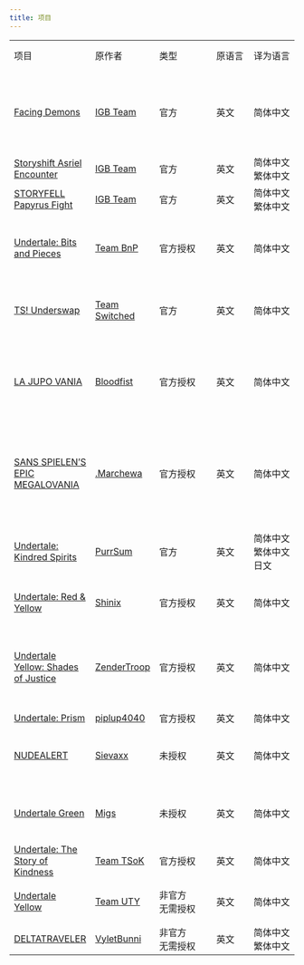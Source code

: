 ```yaml
---
title: 项目
---
```

<table>
    <tr>
        <td>项目</td>
        <td>原作者</td>
        <td style="min-width:85px">类型</div></td>
        <td style="min-width:50px">原语言</div></td>
        <td style="min-width:86px">译为语言</div></td>
        <td><a href="/groups">所属组别</a> / 署名</td>
        <td style="min-width:192px">参与者名单</td>
        <td style="min-width:148px">当前状态/配布地址</div></td>
    </tr>
    <tr>
        <td><a href="https://gamejolt.com/games/ss_asriel/765458">Facing Demons</a></td>
        <td><a href="https://gamejolt.com/@IGB_team">IGB Team</a></td>
        <td>官方</td>
        <td>英文</td>
        <td>简体中文</td>
        <td rowspan="3">IGB Team CN</td>
        <td><details><summary>项目负责人</summary>AX暗星233</details><details><summary>文翻/文校</summary>R.o.C.t.D./π/3.1415⑨<br>Bronie_</details><details><summary>程序/技术</summary>憨憨羊の宇航鸽鸽<br>智慧一</details><details><summary>美术</summary>小树叶不是树叶</details><details><summary>配音</summary>抑郁的三叶草<br>一只chara路过</details><details><summary>R.I.P</summary>红猹要吃巧克力</details></td>
        <td>进行中</td>
    </tr>
    <tr>
        <td><a href="https://gamejolt.com/games/ss_asriel/765458">Storyshift Asriel Encounter</a></td>
        <td><a href="https://gamejolt.com/@IGB_team">IGB Team</a></td>
        <td>官方</td>
        <td>英文</td>
        <td>简体中文<br>繁体中文</td>
        <td><details><summary>程序/技术</summary>憨憨羊の宇航鸽鸽</details><details><summary>文本</summary>AX暗星233<br>憨憨羊の宇航鸽鸽</details></td>
        <td>已发布<br><a href="https://gamejolt.com/games/ss_asriel/765458">官方 Gamejolt</a></td>
    </tr>
    <tr>
        <td><a href="https://gamejolt.com/games/withered_flower/971776">STORYFELL Papyrus Fight</a></td>
        <td><a href="https://gamejolt.com/@IGB_team">IGB Team</a></td>
        <td>官方</td>
        <td>英文</td>
        <td>简体中文<br>繁体中文</td>
        <td><details><summary>程序/技术</summary>AX暗星233</details><details><summary>文本</summary>AX暗星233<br>Bronie_<br>憨憨羊の宇航鸽鸽</details></td>
        <td>已发布<br><details><summary>配布地址</summary><a href="https://gamejolt.com/games/withered_flower/971776">官方 Gamejolt</a><br><a href="https://www.bilibili.com/video/BV1SJdLY6E7M">哔哩哔哩发布视频</a></details></td>
    </tr>
    <tr>
        <td><a href="https://gamejolt.com/games/UndertaleBnP/574044">Undertale: Bits and Pieces</a></td>
        <td><a href="https://docs.google.com/document/d/1av-D3fGC4dHOS_nh3w3UzJp2RtTke_PS84LWptIDIFE/edit">Team BnP</a></td>
        <td>官方授权</td>
        <td>英文</td>
        <td>简体中文</td>
        <td>Undertale: Bits and Pieces 官方授权简体中文本地化组</td>
        <td><details><summary>项目负责人</summary>AX暗星233</details><details><summary>文本</summary>AX暗星233<br>憨憨羊の宇航鸽鸽<br>lzars<br>Ralsei_Cotton</details><details><summary>程序/技术</summary>AX暗星233<br>憨憨羊の宇航鸽鸽</details><details><summary>美术</summary>纸疯针Official<br>小树叶不是树叶</details></td>
        <td>已发布<br>目前支持到：v5.0.0<br><a href="https://www.bilibili.com/video/BV1YhHueFEoT">哔哩哔哩发布视频</a></td>
    </tr>
    <tr>
        <td><a href="https://gamejolt.com/games/tsunderswap/160094">TS! Underswap</a></td>
        <td><a href="https://gamejolt.com/@teamswitched">Team Switched</a></td>
        <td>官方</td>
        <td>英文</td>
        <td>简体中文</td>
        <td>TS! Underswap 官方简体中文本地化组</td>
        <td><details><summary>主催</summary>鸥皇不欧<br>190团队</details><details><summary>文翻/文校</summary>鸥皇不欧<br>奕哲</details><details><summary>美术</summary>鲸流<br>天机汉化组（希铁石z KodLenss）</details><details><summary>程序/技术</summary>天机汉化组（希铁石z KodLenss）<br>WS3917<br>天机Ceyase</details></td>
        <td>已发布<br>目前支持到：demo v2<br><a href="https://www.bilibili.com/video/BV1PGY4exEsg">哔哩哔哩发布视频</a></td>
    </tr>
    <tr>
        <td><a href="https://gamejolt.com/games/LAJUPOVANIATHEGAME/783280">LA JUPO VANIA</a></td>
        <td><a href="https://gamejolt.com/@Bloodfist">Bloodfist</a></td>
        <td>官方授权</td>
        <td>英文</td>
        <td>简体中文</td>
        <td rowspan="2">太岁爷汉化组</td>
        <td><details><summary>策划</summary>Herbert-Hyy</details><details><summary>文本</summary>Herbert-Hyy</details><details><summary>美术</summary>Raoko01<br>一根没用的太屑骨头</details><details><summary>程序/技术</summary>とある科学のCxx</details><details><summary>配音</summary>-_不正经的老霜蚀_-</details><details><summary>测试</summary>redyoshi35A<br>als2336<br>大鸡_霸王THE_BIHCOCK<br>卍无佚卐<br>A个大钉<br>Sad小杰<br>蛇臂<br>-七面骰子-<br>爱玩游戏的小狗蛋</details></td>
        <td>已发布<details><summary>配布地址</summary><a href="https://www.bilibili.com/video/BV13M4m117AZ">哔哩哔哩发布视频</a><br><a href="https://gamejolt.com/games/lajupovania_cn/915571">Gamejolt 页面</a></details></td>
    </tr>
    <tr>
        <td><a href="https://gamejolt.com/games/SSEM/924354">SANS SPIELEN’S EPIC MEGALOVANIA</a></td>
        <td><a href="https://gamejolt.com/@_Marchewa">.Marchewa</a></td>
        <td>官方授权</td>
        <td>英文</td>
        <td>简体中文</td>
        <td><details><summary>项目领导人</summary>redyoshi35a</details><details><summary>文本</summary>redyoshi35a<br>卍无佚卐<br>蛇臂</details><details><summary>程序/技术</summary>とある科学のCxx</details><details><summary>美术</summary>-七面骰子- <br>THE_BIHCOCK<br>UJB传说官方</details><details><summary>改编参考</summary>卍无佚卐</details><details><summary>宣发</summary>Herbert-Hyy</details><details><summary>测试</summary>Sad小杰</details></td>
        <td>已发布<details><summary>配布地址</summary><a href="https://www.bilibili.com/video/BV1eG2AYsEmv">哔哩哔哩发布视频</a><br><a href="https://gamejolt.com/games/CHssem/930345">Gamejolt 页面</a></details></td>
    </tr>
    <tr>
        <td><a href="https://gamejolt.com/games/undertale-kindred-spirits/1452170">Undertale: Kindred Spirits</a></td>
        <td><a href="https://gamejolt.com/@PurrSum">PurrSum</a></td>
        <td>官方</td>
        <td>英文</td>
        <td>简体中文<br>繁体中文<br>日文</td>
        <td>晓译站。</td>
        <td><details><summary>程序/技术</summary>晓晓_Akatsuki<br>憨憨羊の宇航鸽鸽</details><details><summary>平台</summary>天机Ceyase</details><details><summary>美术</summary>晓晓_Akatsuki</details><details><summary>文本</summary>晓晓_Akatsuki<br>1个渣渣</details></td>
        <td>已发布<br>目前支持到：0.1.5999<br><a href="https://www.bilibili.com/video/BV1TxyaYHEin">哔哩哔哩发布视频</a></td>
    </tr>
    <tr>
        <td><a href="https://gamejolt.com/games/undertale-red-yellow/877387">Undertale: Red & Yellow</a></td>
        <td><a href="https://gamejolt.com/@Shinix">Shinix</a></td>
        <td>官方授权</td>
        <td>英文</td>
        <td>简体中文</td>
        <td rowspan="3">不是汉化组</td>
        <td><details><summary>汉化</summary>泰拉无名君<br>sbngbd<br>badbf-海啸<br>没名字<br>Chess_大概是屑<br>Aryen<br>Andrew_CF<br>DemoNii<br>ajchen<br>雪理奈<br>飞鸟</details><details><summary>测试</summary>~%?…;# *’☆&℃$︿★！<br>大艹人<br>提米<br>FH丶黇鹿<br>GOPTEN<br>恋.<br>苏维埃病人<br>香风の酥灿<br>一个萌萌的猹<br>一块懒aa(本人已死)<br>Polaris（CLE）</details></td>
        <td>已发布<br>最新版本：v1.2<br><details><summary>配布地址</summary><a href="https://www.bilibili.com/video/BV1igRaYZEHS">哔哩哔哩发布视频</a><br><a href="https://forum.gamer.com.tw/C.php?bsn=29347&snA=1502">巴哈姆特發佈貼文</a></details></td>
    </tr>
    <tr>
        <td><a href="https://gamejolt.com/games/UTY_shadesofjustice/935169">Undertale Yellow: Shades of Justice</a></td>
        <td><a href="https://gamejolt.com/@ZenderTroop">ZenderTroop</a></td>
        <td>官方授权</td>
        <td>英文</td>
        <td>简体中文</td>
        <td><details><summary>程序/技术</summary>泰拉无名君<br>憨憨羊の宇航鸽鸽<br>天机Ceyase<br>晓晓_Akatsuki<br>AX暗星</details><details><summary>文翻/文校</summary>泰拉无名君<br>说吧那个不断<br>Chess_大概是屑<br>晓晓_Akatsuki</details><details><summary>字体补充</summary>C-G_O_A_T</details><details><summary>美术</summary>晓晓_Akatsuki</details><details><summary>着色器修复</summary>Zender Troop</details><details><summary>测试</summary>峰峦之上<br>千寻高塔<br>可言<br>屑moons月亮君<br>无伤苦手<br>是辰鸭<br>似乎要翻身的咸鱼京98<br>伸张正e<br>听雨<br>我再贪羁绊我就是鲨臂<br>酥灿敲可爱<br>小胡<br>雪理奈<br>喵~（反UT）<br>~%?…;# *’☆&℃$︿★！</details></td>
        <td>已发布<details><summary>配布地址</summary><a href="https://www.bilibili.com/video/BV1h7Kyz3E7k">哔哩哔哩发布视频</a><br><a href="https://www.youtube.com/watch?v=OAw95hVJ9bQ">YouTube发布视频</a><br><a href="https://gamejolt.com/games/UTY_SOJ_CHS/1002593">Gamejolt 页面</a></td>
    </tr>
    <tr>
        <td><a href="https://gamejolt.com/games/UndertalePrism/986662">Undertale: Prism</a></td>
        <td><a href="https://gamejolt.com/@piplup4040">piplup4040</a></td>
        <td>官方授权</td>
        <td>英文</td>
        <td>简体中文</td>
        <td>-</td>
        <td>进行中</td>
    </tr>
    <tr>
        <td><a href="https://gamejolt.com/games/nudealert/496504">NUDEALERT</a></td>
        <td><a href="https://gamejolt.com/@Sievaxx">Sievaxx</a></td>
        <td>未授权</td>
        <td>英文</td>
        <td>简体中文</td>
        <td rowspan="3">回音花汉化组</td>
        <td><details><summary>技术/程序</summary>AX暗星233<br>幻-_-风</details><details><summary>美术</summary>幻-_-风</details><details><summary>文本</summary>钟某人是也<br>吉神同学<br>川水-天问<br>柠檬大帝<br>做羊就做喜羊羊<br>AX暗星233<br>命令方块-official<br>幻-_-风</details><details><summary>测试</summary>命令方块-official<br>事气功豆不是寄功豆<br>幻-_-风</details></td>
        <td>已发布<br><a href="https://pan.baidu.com/s/1ZjKsQgQIYhG9BF2T4DhwTw?pwd=AAAA">百度网盘<br>提取码 AAAA</a></td>
    </tr>
    <tr>
        <td><a href="https://gamejolt.com/games/undertalegreen/161268">Undertale Green</a></td>
        <td><a href="https://gamejolt.com/@Migs">Migs</a></td>
        <td>未授权</td>
        <td>英文</td>
        <td>简体中文</td>
        <td><details><summary>策划</summary>幻-_-风</details><details><summary>程序/技术</summary>幻-_-风</details><details><summary>美术</summary>幻-_-风</details><details><summary>文本</summary>迷迭之主<br>命令方块<br>新星派</details></td>
        <td>已发布<br><a href="https://www.bilibili.com/video/BV1NQKszjEHd">哔哩哔哩发布视频</a></td>
    </tr>
    <tr>
        <td><a href="https://gamejolt.com/games/ut_tsok/936531">Undertale: The Story of Kindness</a></td>
        <td><a href="https://gamejolt.com/@Team_TSoK">Team TSoK</a></td>
        <td>官方授权</td>
        <td>英文</td>
        <td>简体中文</td>
        <td>-</td>
        <td>进行中</td>
    </tr>
    <tr>
        <td><a href="https://gamejolt.com/games/UndertaleYellow/136925">Undertale Yellow</a></td>
        <td><a href="https://gamejolt.com/@TeamUTY">Team UTY</a></td>
        <td>非官方<br>无需授权</td>
        <td>英文</td>
        <td>简体中文</td>
        <td rowspan="2">UNDERTALE 中文本地化社区</td>
        <td><details><summary>程序/技术</summary>憨憨羊の宇航鸽鸽<br>天机Ceyase<br>KodLenss<br>芝士纸鸢<br>晓晓_Akatsuki<br>AX暗星</details><details><summary>文本</summary>天机Ceyase<br>憨憨羊の宇航鸽鸽<br>晓晓_Akatsuki<br>MurderSans_MDR<br>全息鲜鱼碎片<br>Miffey<br>静音人<br>幻-_-风<br>请在此处输入文本<br>Aryen<br>芝士纸鸢<br>Fish_Toucher<br>KodLenss<br>爱丽丝是金发吗<br>机枪豌豆123<br>Sunshine<br>敏克<br>1个渣渣<br>RustyCotton<br>ShadowNight<br>鸥皇不欧<br>AshleyC_<br>CLE<br>Frick之心<br>SAIPAN<br>Soc<br>洛白Loris</details><details><summary>美术</summary>芝士纸鸢<br>KodLenss<br>三叶Clover<br>晓晓_Akatsuki</details></td>
        <td>已发布<br>最新版本：v2.0<details><summary>配布地址</summary><a href="https://www.bilibili.com/video/BV1jeFReuESV">哔哩哔哩发布视频</a><br><a href="https://www.youtube.com/watch?v=Q3dltfMAy78">YouTube发布视频</a><br><a href="https://forum.gamer.com.tw/C.php?bsn=29347&snA=1499">巴哈姆特發佈貼文</a></details></td>
    </tr>
    <tr>
        <td><a href="https://gamejolt.com/games/deltatraveler/661464">DELTATRAVELER</a></td>
        <td><a href="https://gamejolt.com/@vyletbunni">VyletBunni</a></td>
        <td>非官方<br>无需授权</td>
        <td>英文</td>
        <td>简体中文<br>繁体中文</td>
        <td>-</td>
        <td>进行中</td>
    </tr>
</table>